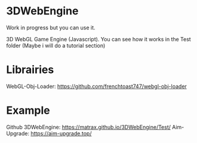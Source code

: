 # 3DWebEngine

Work in progress but you can use it.

3D WebGL Game Engine (Javascript).
You can see how it works in the Test folder (Maybe i will do a tutorial section)

# Librairies

WebGL-Obj-Loader: https://github.com/frenchtoast747/webgl-obj-loader

# Example

Github 3DWebEngine: https://matrax.github.io/3DWebEngine/Test/
Aim-Upgrade: https://aim-upgrade.top/
